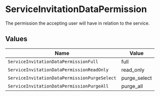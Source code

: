 # ServiceInvitationDataPermission

The permission the accepting user will have in relation to the service.


## Values

| Name                                         | Value                                        |
| -------------------------------------------- | -------------------------------------------- |
| `ServiceInvitationDataPermissionFull`        | full                                         |
| `ServiceInvitationDataPermissionReadOnly`    | read_only                                    |
| `ServiceInvitationDataPermissionPurgeSelect` | purge_select                                 |
| `ServiceInvitationDataPermissionPurgeAll`    | purge_all                                    |